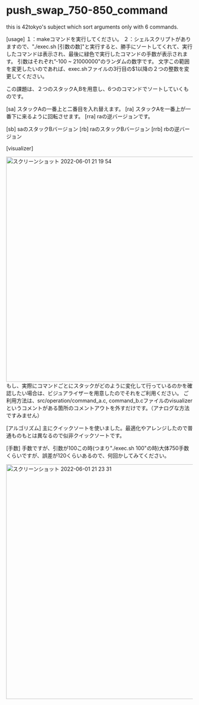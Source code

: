 # push_swap_750-850_command
this is 42tokyo's subject which sort arguments only with 6 commands.


[usage]
１：makeコマンドを実行してください。
２：シェルスクリプトがありますので、"./exec.sh [引数の数]"と実行すると、勝手にソートしてくれて、実行したコマンドは表示され、最後に緑色で実行したコマンドの手数が表示されます。
引数はそれぞれ”-100 ~ 21000000"のランダムの数字です。
文字この範囲を変更したいのであれば、exec.shファイルの3行目の$1以降の２つの整数を変更してください。

この課題は、２つのスタックA,Bを用意し、6つのコマンドでソートしていくものです。

[sa]  スタックAの一番上と二番目を入れ替えます。
[ra]  スタックAを一番上が一番下に来るように回転させます。
[rra] raの逆バージョンです。

[sb]  saのスタックBバージョン
[rb]  raのスタックBバージョン
[rrb] rbの逆バージョン

[visualizer]

<img width="606" alt="スクリーンショット 2022-06-01 21 19 54" src="https://user-images.githubusercontent.com/67151024/171403188-c09a33b2-6f73-4d00-89ce-65160ecb5165.png">
もし、実際にコマンドごとにスタックがどのように変化して行っているのかを確認したい場合は、ビジュアライザーを用意したのでそれをご利用ください。
ご利用方法は、src/operation/command_a.c, command_b.cファイルのvisualizerというコメントがある箇所のコメントアウトを外すだけです。（アナログな方法ですみません）

[アルゴリズム]
主にクイックソートを使いました。最適化やアレンジしたので普通ものもとは異なるので似非クイックソートです。

[手数]
手数ですが、引数が100この時(つまり"./exec.sh 100"の時)大体750手数くらいですが、誤差が120くらいあるので、何回かしてみてください。

<img width="632" alt="スクリーンショット 2022-06-01 21 23 31" src="https://user-images.githubusercontent.com/67151024/171403567-d31aa3ac-e01e-4215-b3a2-773d3aa857e9.png">
